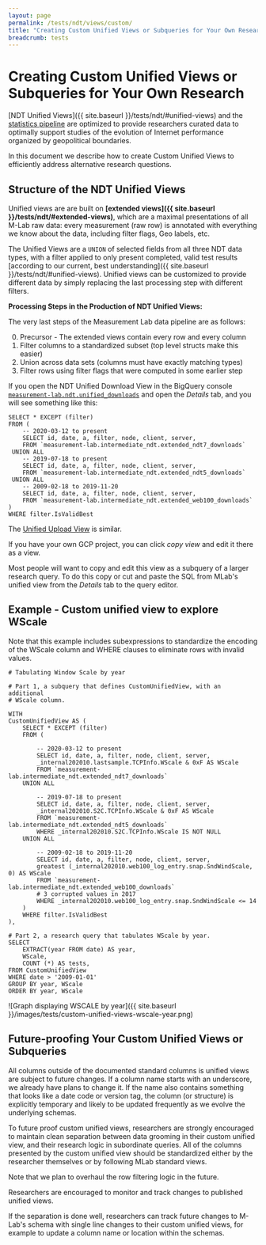 ```yaml
---
layout: page
permalink: /tests/ndt/views/custom/
title: "Creating Custom Unified Views or Subqueries for Your Own Research"
breadcrumb: tests
---
```


# Creating Custom Unified Views or Subqueries for Your Own Research

[NDT Unified Views]({{ site.baseurl }}/tests/ndt/#unified-views) and the [statistics pipeline](https://github.com/m-lab/stats-pipeline/#statistics-pipeline-service) are optimized to provide
researchers curated data to optimally support studies of the
evolution of Internet performance organized by geopolitical boundaries.

In this document we describe how to create Custom Unified Views to efficiently address
alternative research questions.

## Structure of the NDT Unified Views

Unified views are are built on **[extended views]({{ site.baseurl }}/tests/ndt/#extended-views)**, which are a
maximal presentations of all M-Lab raw data: every measurement (raw row) is
annotated with everything we know about the data, including filter flags, Geo
labels, etc.

The Unified Views are a `UNION` of selected fields from all three NDT data types,
with a filter applied to only present completed, valid test results [according to
our current, best understanding]({{ site.baseurl }}/tests/ndt/#unified-views).
Unified views can be customized to provide different data by simply replacing the last
processing step with different filters.

**Processing Steps in the Production of NDT Unified Views:**

The very last steps of the Measurement Lab data pipeline are as follows:

0. Precursor - The extended views contain every row and every column
1. Filter columns to a standardized subset (top level structs make this easier)
2. Union across data sets (columns must have exactly matching types)
3. Filter rows using filter flags that were computed in some earlier step

If you open the NDT Unified Download View in the BigQuery console  [`measurement-lab.ndt.unified_downloads`](https://console.cloud.google.com/bigquery?project=measurement-lab&p=measurement-lab&d=ndt&t=unified_downloads&page=table) and 
open the _Details_ tab, and you will see something like this:

```~sql
SELECT * EXCEPT (filter)
FROM (
    -- 2020-03-12 to present
    SELECT id, date, a, filter, node, client, server,
    FROM `measurement-lab.intermediate_ndt.extended_ndt7_downloads`
 UNION ALL
    -- 2019-07-18 to present
    SELECT id, date, a, filter, node, client, server,
    FROM `measurement-lab.intermediate_ndt.extended_ndt5_downloads`
 UNION ALL
    -- 2009-02-18 to 2019-11-20
    SELECT id, date, a, filter, node, client, server,
    FROM `measurement-lab.intermediate_ndt.extended_web100_downloads`
)
WHERE filter.IsValidBest
```

The [Unified Upload View](https://console.cloud.google.com/bigquery?project=measurement-lab&p=measurement-lab&d=ndt&t=unified_uploads&page=table) is similar.

If you have your own GCP project, you can click _copy view_ and edit it there as a view.

Most people will want to copy and edit this view as a subquery of a larger research query.
To do this copy or cut and paste the SQL from MLab's unified view from the _Details_ tab to the query editor. 

## Example - Custom unified view to explore WScale  

Note that this example includes subexpressions to standardize the encoding of the WScale 
column and WHERE clauses to eliminate rows with invalid values.


```~sql
# Tabulating Window Scale by year

# Part 1, a subquery that defines CustomUnifiedView, with an additional
# WScale column.

WITH 
CustomUnifiedView AS (
	SELECT * EXCEPT (filter)
	FROM (

        -- 2020-03-12 to present
		SELECT id, date, a, filter, node, client, server,
		_internal202010.lastsample.TCPInfo.WScale & 0xF AS WScale
		FROM `measurement-lab.intermediate_ndt.extended_ndt7_downloads`
	UNION ALL
    
		-- 2019-07-18 to present
		SELECT id, date, a, filter, node, client, server,
		_internal202010.S2C.TCPInfo.WScale & 0xF AS WScale
		FROM `measurement-lab.intermediate_ndt.extended_ndt5_downloads`
		WHERE _internal202010.S2C.TCPInfo.WScale IS NOT NULL
	UNION ALL
    
		-- 2009-02-18 to 2019-11-20
		SELECT id, date, a, filter, node, client, server,
		greatest (_internal202010.web100_log_entry.snap.SndWindScale, 0) AS WScale
		FROM `measurement-lab.intermediate_ndt.extended_web100_downloads`
		# 3 corrupted values in 2017
		WHERE _internal202010.web100_log_entry.snap.SndWindScale <= 14 
	)
	WHERE filter.IsValidBest 
),

# Part 2, a research query that tabulates WScale by year.
SELECT 
	EXTRACT(year FROM date) AS year,
	WScale,
	COUNT (*) AS tests,
FROM CustomUnifiedView
WHERE date > '2009-01-01'
GROUP BY year, WScale
ORDER BY year, WScale
```

![Graph displaying WSCALE by year]({{ site.baseurl }}/images/tests/custom-unified-views-wscale-year.png)

## Future-proofing Your Custom Unified Views or Subqueries

All columns outside of the documented standard columns is unified views are subject to future
changes. If a column name starts with an underscore, we already have plans to
change it. If the name also contains something that looks like a date code or
version tag, the column (or structure) is explicitly temporary and likely to be
updated frequently as we evolve the underlying schemas.

To future proof custom unified views, researchers are strongly encouraged to
maintain clean separation between data grooming in their custom unified view,
and their research logic in subordinate queries. All of the columns presented by
the custom unified view should be standardized either by the researcher themselves or by
following MLab standard views.

Note that we plan to overhaul the row filtering logic in the future.

Researchers are encouraged to monitor and track changes to published unified views.

If the separation is done well, researchers can track future changes to
M-Lab's schema with single line changes to their custom unified views, for
example to update a column name or location within the schemas.

